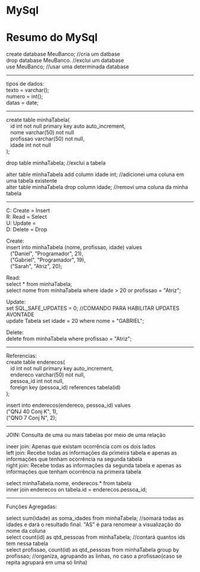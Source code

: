 # MySql
# Resumo do MySql

create database MeuBanco; //cria um datbase<br/>
drop database MeuBanco. //exclui um database<br/>
use MeuBanco; //usar uma determinada database<br/>

<hr/>

tipos de dados:<br/>
texto = varchar();<br/>
numero = int();<br/>
datas = date;<br/>

<hr/>

create table minhaTabela(<br/>
&ensp; id int not null primary key auto auto_increment,<br/>
&ensp; nome varchar(50) not null<br/>
&ensp; profissao varchar(50) not null,<br/>
&ensp; idade int not null<br/>
);<br/>

drop table minhaTabela; //exclui a tabela<br/>

alter table minhaTabela add column idade int; //adicionei uma coluna em uma tabela existente<br/>
alter table minhaTabela drop column idade; //removi uma coluna da minha tabela<br/>

<hr/>

C: Create = Insert<br/>
R: Read = Select<br/>
U: Update = <br/>
D: Delete = Drop<br/>

Create:<br/>
insert into minhaTabela (nome, profissao, idade) values <br/>
 &ensp; ("Daniel", "Programador", 21),<br/>
 &ensp; ("Gabriel", "Programador", 19),<br/>
 &ensp; ("Sarah", "Atriz", 20);<br/>

Read:<br/>
select * from minhaTabela;<br/>
select nome from minhaTabela where idade > 20 or profissao = "Atriz";<br/>

Update:<br/>
set SQL_SAFE_UPDATES = 0; //COMANDO PARA HABILITAR UPDATES AVONTADE<br/>
update Tabela set idade = 20 where nome = "GABRIEL";<br/>

Delete:<br/>
delete from minhaTabela where profissao = "Atriz";<br/>

<hr/>
Referencias:<br/>
create table enderecos(<br/>
 &ensp; id int not null primary key auto_increment,<br/>
 &ensp; endereco varchar(50) not null,<br/>
 &ensp; pessoa_id int not null,<br/>
 &ensp; foreign key (pessoa_id) references tabela(id)<br/>
);<br/>

insert into enderecos(endereco, pessoa_id) values<br/>
("QNJ 40 Conj K", 1),<br/>
("QNO 7 Conj N", 2);<br/>

<hr/>

JOIN: Consulta de uma ou mais tabelas por meio de uma relação<br/>

ineer join: Apenas que existam ocorrência com os dois lados<br/>
left join: Recebe todas as informações da primeira tabela e apenas as informações que tenham ocorrência na segunda tabela<br/>
right join: Recebe todas as informações da segunda tabela e apenas as informações que tenham ocorrência na primeira tabela<br/>

select minhaTabela.nome, enderecos.* from tabela <br/>
inner join enderecos on tabela.id = enderecos.pessoa_id;<br/>

<hr/>

Funções Agregadas:<br/>

select sum(idade) as soma_idades from minhaTabela; //somará todas as idades e dará o resultado final. "AS" é para renomear a visualização do nome da coluna<br/>
select count(id) as qtd_pessoas from minhaTabela; //contará quantos ids tem nessa tabela<br/>
select profissao, count(id) as qtd_pessoas from minhaTabela group by profissao; //organiza, agrupando as linhas, no caso a profissao(caso se repita agrupará em uma só linha)<br/>








